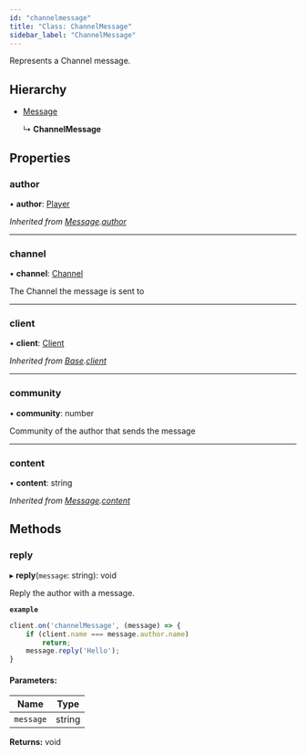 ```yaml
---
id: "channelmessage"
title: "Class: ChannelMessage"
sidebar_label: "ChannelMessage"
---
```


Represents a Channel message.

## Hierarchy

* [Message](message.md)

  ↳ **ChannelMessage**

## Properties

### author

•  **author**: [Player](player.md)

*Inherited from [Message](message.md).[author](message.md#author)*

___

### channel

•  **channel**: [Channel](channel.md)

The Channel the message is sent to

___

### client

•  **client**: [Client](client.md)

*Inherited from [Base](base.md).[client](base.md#client)*

___

### community

•  **community**: number

Community of the author that sends the message

___

### content

•  **content**: string

*Inherited from [Message](message.md).[content](message.md#content)*

## Methods

### reply

▸ **reply**(`message`: string): void

Reply the author with a message.

**`example`** 
```js
client.on('channelMessage', (message) => {
	if (client.name === message.author.name)
		return;
	message.reply('Hello');
}
```

#### Parameters:

Name | Type |
------ | ------ |
`message` | string |

**Returns:** void
